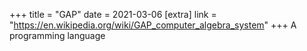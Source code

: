 +++
title = "GAP"
date = 2021-03-06
[extra]
link = "https://en.wikipedia.org/wiki/GAP_computer_algebra_system"
+++
A programming language


